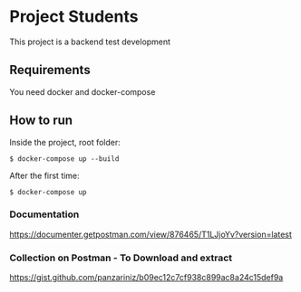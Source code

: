 # Project Students

This project is a backend test development

## Requirements

You need docker and docker-compose

## How to run

Inside the project, root folder:

```shell
$ docker-compose up --build
```

After the first time:

```shell
$ docker-compose up
```
### Documentation

https://documenter.getpostman.com/view/876465/T1LJjoYv?version=latest

### Collection on Postman - To Download and extract

https://gist.github.com/panzariniz/b09ec12c7cf938c899ac8a24c15def9a
